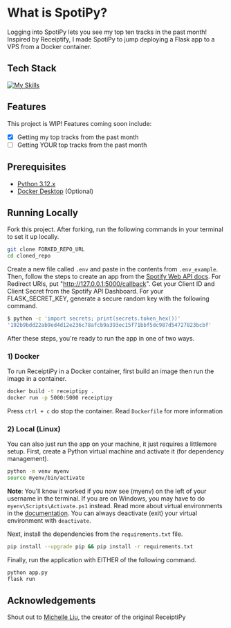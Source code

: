 # What is SpotiPy?

Logging into SpotiPy lets you see my top ten tracks in the past month! Inspired by Receiptify, I made SpotiPy to jump deploying a Flask app to a VPS from a Docker container.

## Tech Stack

[![My Skills](https://skillicons.dev/icons?i=html,tailwind,flask,python,docker)](https://skillicons.dev)

## Features

This project is WIP! Features coming soon include:

- [x] Getting my top tracks from the past month
- [ ] Getting YOUR top tracks from the past month

## Prerequisites

- [Python 3.12.x](https://www.python.org/downloads/)
- [Docker Desktop](https://www.docker.com/products/docker-desktop/) (Optional)

## Running Locally

Fork this project. After forking, run the following commands in your terminal to set it up locally.

```bash
git clone FORKED_REPO_URL
cd cloned_repo
```

Create a new file called `.env` and paste in the contents from `.env_example`. Then, follow the steps to create an app from the [Spotify Web API docs](https://developer.spotify.com/documentation/web-api). For Redirect URIs, put "http://127.0.0.1:5000/callback". Get your Client ID and Client Secret from the Spotify API Dashboard. For your FLASK_SECRET_KEY, generate a secure random key with the following command.

```bash
$ python -c 'import secrets; print(secrets.token_hex())'
'192b9bdd22ab9ed4d12e236c78afcb9a393ec15f71bbf5dc987d54727823bcbf'
```

After these steps, you're ready to run the app in one of two ways.

### 1) Docker

To run ReceiptiPy in a Docker container, first build an image then run the image in a container.

```bash
docker build -t receiptipy .
docker run -p 5000:5000 receiptipy
```

Press `ctrl + c` do stop the container. Read `Dockerfile` for more information

### 2) Local (Linux)

You can also just run the app on your machine, it just requires a littlemore setup. First, create a Python virtual machine and activate it (for dependency management).

```bash
python -m venv myenv
source myenv/bin/activate
```

**Note**: You'll know it worked if you now see (myenv) on the left of your username in the terminal. If you are on Windows, you may have to do `myenv\Scripts\Activate.ps1` instead. Read more about virtual environments in the [documentation](https://docs.python.org/3/library/venv.html). You can always deactivate (exit) your virtual environment with `deactivate`.

Next, install the dependencies from the `requirements.txt` file.

```bash
pip install --upgrade pip && pip install -r requirements.txt
```

Finally, run the application with EITHER of the following command.

```bash
python app.py
flask run
```

## Acknowledgements

Shout out to [Michelle Liu](https://github.com/michellexliu), the creator of the original ReceiptiPy
